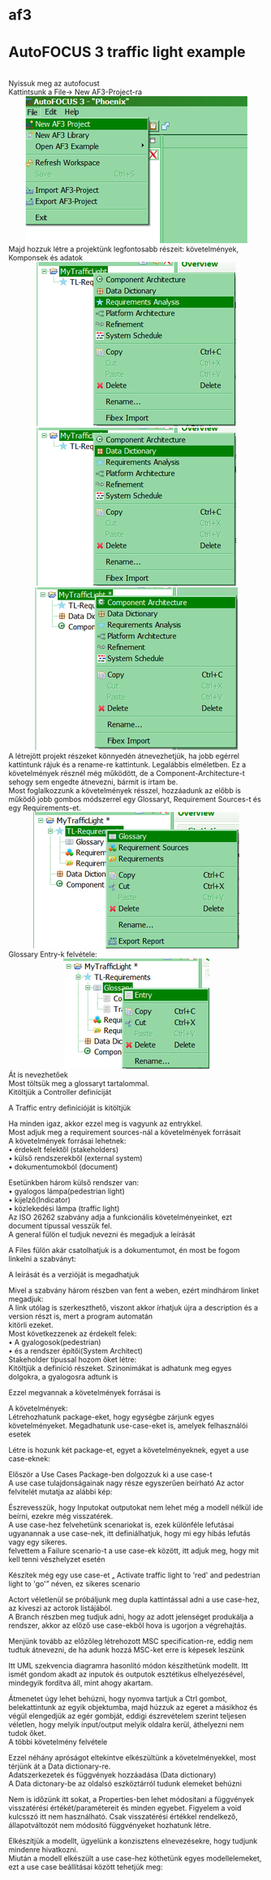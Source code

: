 # af3
<h1>AutoFOCUS 3 traffic light example</h1><br>
Nyissuk meg az autofocust<br>
Kattintsunk a File-> New AF3-Project-ra<br>
<div align="center"><img src="1.png" ></div>
Majd hozzuk létre a projektünk legfontosabb részeit: követelmények, Komponsek és adatok<br>
<div align="center"><img src="2.png" ></div>
<div align="center"><img src="3.png" ></div>
<div align="center"><img src="4.png" ></div>
A létrejött projekt részeket könnyedén átnevezhetjük, ha jobb egérrel kattintunk rájuk és a rename-re kattintunk. Legalábbis elméletben. Ez a követelmények résznél még működött, de a Component-Architecture-t sehogy sem engedte átnevezni, bármit is írtam be.<br>
Most foglalkozzunk a követelmények résszel, hozzáadunk az előbb is működő jobb gombos módszerrel egy Glossaryt, Requirement Sources-t és egy Requirements-et.<br>
<div align="center"><img src="5.png" ></div>
Glossary Entry-k felvétele:<br>
<div align="center"><img src="6.png" ></div>
Át is nevezhetőek<br>
Most töltsük meg a glossaryt tartalommal.<br>
Kitöltjük a Controller definíciját<br>


A Traffic entry definícióját is kitöltjük<br>

Ha minden igaz, akkor ezzel meg is vagyunk az entrykkel.<br>
Most adjuk meg a requirement sources-nál a követelmények forrásait<br>
A követelmények forrásai lehetnek:<br>
•	érdekelt felektől (stakeholders)<br>
•	külső rendszerekből (external system)<br>
•	dokumentumokból (document)<br>

Esetünkben három külső rendszer van:<br>
•	gyalogos lámpa(pedestrian light)<br>
•	kijelző(Indicator)<br>
•	közlekedési lámpa (traffic light)<br>
Az ISO 26262 szabvány adja a funkcionális követelményeinket, ezt document típussal vesszük fel.<br>
A general fülön el tudjuk nevezni és megadjuk a leírását<br>

A Files fülön akár csatolhatjuk is a dokumentumot, én most be fogom linkelni a szabványt:<br>

A leírását és a verzióját is megadhatjuk<br>

Mivel a szabvány három részben van fent a weben, ezért mindhárom linket megadjuk:<br>
A link utólag is szerkeszthető, viszont akkor írhatjuk újra a description és a version részt is, mert a program automatán<br> kitörli ezeket.<br>
Most következzenek az érdekelt felek:<br>
•	A gyalogosok(pedestrian)<br>
•	és a rendszer építői(System Architect)<br>
Stakeholder típussal hozom őket létre:<br>
Kitöltjük a definíció részeket. Szinonimákat is adhatunk meg egyes dolgokra, a gyalogosra adtunk is<br>

Ezzel megvannak a követelmények forrásai is<br>

A követelmények:<br>
Létrehozhatunk package-eket, hogy egységbe zárjunk egyes követelményeket. Megadhatunk use-case-eket is, amelyek felhasználói esetek<br>

Létre is hozunk két package-et, egyet a követelményeknek, egyet a use case-eknek:<br>

Először a Use Cases Package-ben dolgozzuk ki a use case-t<br>
A use case tulajdonságainak nagy része egyszerűen beírható Az actor felvitelét mutatja az alábbi kép:<br>

Észrevesszük, hogy Inputokat outputokat nem lehet még a modell nélkül ide beírni, ezekre még visszatérek.<br>
A use case-hez felvehetünk scenariokat is, ezek különféle lefutásai ugyanannak a use case-nek, itt definiálhatjuk, hogy mi egy hibás lefutás vagy egy sikeres.<br>
felvettem a Failure scenario-t a use case-ek között, itt adjuk meg, hogy mit kell tenni vészhelyzet esetén<br>

Készítek még egy use case-et „ Activate traffic light to 'red' and pedestrian light to 'go'” néven, ez sikeres scenario<br>


Actort véletlenül se próbáljunk meg dupla kattintással adni a use case-hez, az kiveszi az actorok listájából.<br>
A Branch részben meg tudjuk adni, hogy az adott jelenséget produkálja a rendszer, akkor az előző use case-ekből hova is ugorjon a végrehajtás.<br>


Menjünk tovább az előzőleg létrehozott MSC specification-re, eddig nem tudtuk átnevezni, de ha adunk hozzá MSC-ket erre is képesek leszünk<br>

Itt UML szekvencia diagramra hasonlító módon készíthetünk modellt. Itt ismét gondom akadt az inputok és outputok esztétikus elhelyezésével, mindegyik fordítva áll, mint ahogy akartam.<br>

Átmenetet úgy lehet behúzni, hogy nyomva tartjuk a Ctrl gombot, belekattintunk az egyik objektumba, majd húzzuk az egeret a másikhoz és végül elengedjük az egér gombját, eddigi észrevételem szerint teljesen véletlen, hogy melyik input/output melyik oldalra kerül, áthelyezni nem tudok őket. <br>
A többi követelmény felvétele<br>


Ezzel néhány apróságot eltekintve elkészültünk a követelményekkel, most térjünk át a Data dictionary-re.<br>
Adatszerkezetek és függvények hozzáadása (Data dictionary)<br>
A Data dictonary-be az oldalsó eszköztárról tudunk elemeket behúzni<br>

Nem is időzünk itt sokat, a Properties-ben lehet módosítani a függvények visszatérési értékét/paramétereit és minden egyebet. Figyelem a void kulcsszó itt nem használható. Csak visszatérési értékkel rendelkező, állapotváltozót nem módosító függvényeket hozhatunk létre.<br>

Elkészítjük a modellt, ügyelünk a konzisztens elnevezésekre, hogy tudjunk mindenre hivatkozni.<br>
Miután a modell elkészült a use case-hez köthetünk egyes modellelemeket, ezt a use case beállításai között tehetjük meg:<br>


